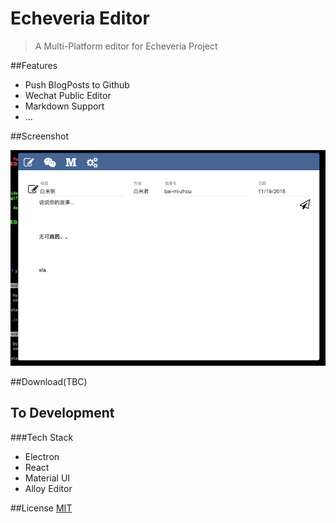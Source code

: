 # Echeveria Editor

> A Multi-Platform editor for Echeveria Project

##Features

- Push BlogPosts to Github
- Wechat Public Editor
- Markdown Support
- ...

##Screenshot

![Screenshot](screenshot.png)

##Download(TBC)

## To Development

###Tech Stack

- Electron
- React
- Material UI
- Alloy Editor 

##License [MIT](LICENSE.md)
